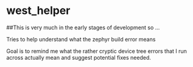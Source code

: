 # west_helper

##This is very much in the early stages of development so ...

Tries to help understand what the zephyr build error means

Goal is to remind me what the rather cryptic device tree errors that I run across actually mean and suggest potential fixes needed.
